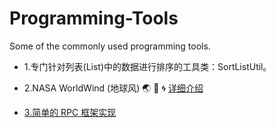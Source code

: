 # Programming-Tools
Some of the commonly used programming tools.

* 1.专门针对列表(List)中的数据进行排序的工具类：SortListUtil。 

* 2.NASA WorldWind (地球风)  :earth_asia:  :ocean:  :cyclone:     <a href="https://github.com/wuping5719/Programming-Tools/blob/master/Java/2-WorldWind/WorldWindReadme.md">详细介绍</a>

* <a href="https://github.com/wuping5719/Programming-Tools/tree/master/Java/3-RPC">3.简单的 RPC 框架实现</a>
